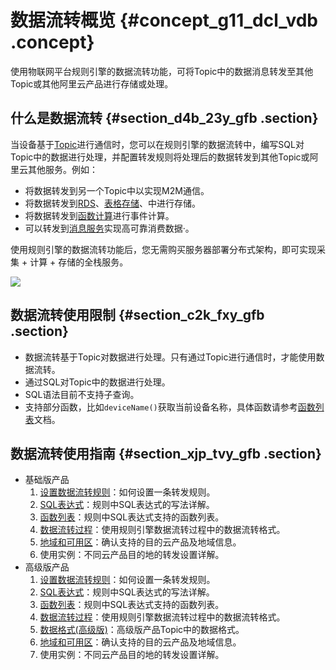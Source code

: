 # 数据流转概览 {#concept_g11_dcl_vdb .concept}

使用物联网平台规则引擎的数据流转功能，可将Topic中的数据消息转发至其他Topic或其他阿里云产品进行存储或处理。

## 什么是数据流转 {#section_d4b_23y_gfb .section}

当设备基于[Topic](intl.zh-CN/用户指南/产品与设备/高级版/Topic列表.md#)进行通信时，您可以在规则引擎的数据流转中，编写SQL对Topic中的数据进行处理，并配置转发规则将处理后的数据转发到其他Topic或阿里云其他服务。例如：

-   将数据转发到另一个Topic中以实现M2M通信。
-   将数据转发到[RDS](https://www.alibabacloud.com/product/apsaradb-for-rds-mysql)、[表格存储](https://www.alibabacloud.com/product/table-store)、中进行存储。
-   将数据转发到[函数计算](https://www.alibabacloud.com/product/function-compute)进行事件计算。
-   可以转发到[消息服务](https://www.alibabacloud.com/product/message-service)实现高可靠消费数据·。

使用规则引擎的数据流转功能后，您无需购买服务器部署分布式架构，即可实现采集 + 计算 + 存储的全栈服务。

![](http://static-aliyun-doc.oss-cn-hangzhou.aliyuncs.com/assets/img/7486/154985114338534_zh-CN.png)

## 数据流转使用限制 {#section_c2k_fxy_gfb .section}

-   数据流转基于Topic对数据进行处理。只有通过Topic进行通信时，才能使用数据流转。
-   通过SQL对Topic中的数据进行处理。
-   SQL语法目前不支持子查询。
-   支持部分函数，比如`deviceName()`获取当前设备名称，具体函数请参考[函数列表](intl.zh-CN/用户指南/规则引擎/数据流转/函数列表.md#)文档。

## 数据流转使用指南 {#section_xjp_tvy_gfb .section}

-   基础版产品
    1.  [设置数据流转规则](intl.zh-CN/用户指南/规则引擎/数据流转/设置数据流转规则.md#)：如何设置一条转发规则。
    2.  [SQL表达式](intl.zh-CN/用户指南/规则引擎/数据流转/SQL表达式.md#)：规则中SQL表达式的写法详解。
    3.  [函数列表](intl.zh-CN/用户指南/规则引擎/数据流转/函数列表.md#)：规则中SQL表达式支持的函数列表。
    4.  [数据流转过程](intl.zh-CN/用户指南/规则引擎/数据流转/数据流转过程.md#)：使用规则引擎数据流转过程中的数据流转格式。
    5.  [地域和可用区](intl.zh-CN/用户指南/规则引擎/数据流转/地域和可用区.md#)：确认支持的目的云产品及地域信息。
    6.  使用实例：不同云产品目的地的转发设置详解。
-   高级版产品
    1.  [设置数据流转规则](intl.zh-CN/用户指南/规则引擎/数据流转/设置数据流转规则.md#)：如何设置一条转发规则。
    2.  [SQL表达式](intl.zh-CN/用户指南/规则引擎/数据流转/SQL表达式.md#)：规则中SQL表达式的写法详解。
    3.  [函数列表](intl.zh-CN/用户指南/规则引擎/数据流转/函数列表.md#)：规则中SQL表达式支持的函数列表。
    4.  [数据流转过程](intl.zh-CN/用户指南/规则引擎/数据流转/数据流转过程.md#)：使用规则引擎数据流转过程中的数据流转格式。
    5.  [数据格式\(高级版\)](intl.zh-CN/用户指南/规则引擎/数据流转/数据格式(高级版).md#)：高级版产品Topic中的数据格式。
    6.  [地域和可用区](intl.zh-CN/用户指南/规则引擎/数据流转/地域和可用区.md#)：确认支持的目的云产品及地域信息。
    7.  使用实例：不同云产品目的地的转发设置详解。

